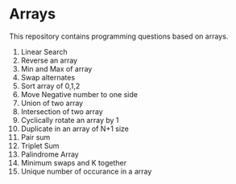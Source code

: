 # Arrays
This repository contains programming questions based on arrays.
1) Linear Search
2) Reverse an array
3) Min and Max of array
4) Swap alternates
5) Sort array of 0,1,2
6) Move Negative number to one side
7) Union of two array
8) Intersection of two array
9) Cyclically rotate an array by 1
10) Duplicate in an array of N+1 size
11) Pair sum
12) Triplet Sum
13) Palindrome Array
14) Minimum swaps and K together
15) Unique number of occurance in a array
